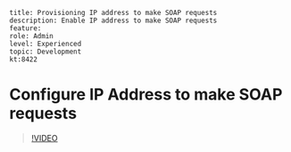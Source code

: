 ```
title: Provisioning IP address to make SOAP requests
description: Enable IP address to make SOAP requests
feature:
role: Admin
level: Experienced 
topic: Development
kt:8422

```

# Configure IP Address to make SOAP requests

>[!VIDEO](https://video.tv.adobe.com/v/335978?quality=12)
